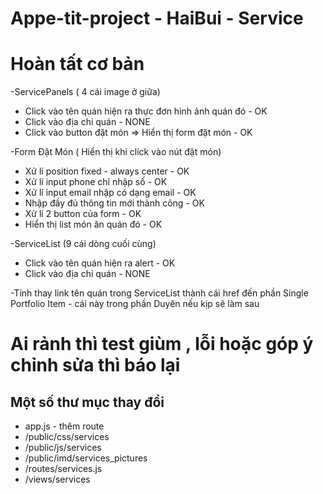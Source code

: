 # Appe-tit-project - HaiBui - Service

# Hoàn tất cơ bản

-ServicePanels ( 4 cái image ở giữa)
<ul>
	<li>Click vào tên quán hiện ra thực đơn hình ảnh quán đó  -  OK</li>
	<li>Click vào địa chỉ quán                                -  NONE</li>
	<li>Click vào button đặt món => Hiển thị form đặt món     -  OK</li>
</ul> 
-Form Đặt Món ( Hiển thị khi click vào nút đặt món)
<ul>
	<li>Xử lí position fixed - always center 		          -  OK</li>
	<li>Xử lí input phone chỉ nhập số                         -  OK</li>
	<li>Xử lí input email nhập có dạng email                  -  OK</li>
	<li>Nhập đầy đủ thông tin mới thành công                  -  OK</li>
	<li>Xử lí 2 button của form                               -  OK</li>
	<li>Hiển thị list món ăn quán đó                          -  OK</li>
</ul>
-ServiceList (9 cái dòng cuối cùng)
<ul>
	<li>Click vào tên quán hiện ra alert                      -  OK</li>
	<li>Click vào địa chỉ quán                                -  NONE</li>
</ul>

-Tính thay link tên quán trong ServiceList thành cái href đến phần Single Portfolio Item - cái này trong phần Duyên nếu kịp sẽ làm sau

# Ai rảnh thì test giùm , lỗi hoặc góp ý chỉnh sửa thì báo lại

## Một số thư mục thay đổi
<ul>
	<li>app.js - thêm route </li>
	<li>/public/css/services</li>
	<li>/public/js/services</li>
	<li>/public/imd/services_pictures</li>
	<li>/routes/services.js</li>
	<li>/views/services</li>
</ul>



